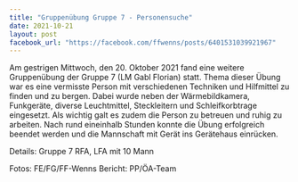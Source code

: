 ```yaml
---
title: "Gruppenübung Gruppe 7 - Personensuche"
date: 2021-10-21
layout: post
facebook_url: "https://facebook.com/ffwenns/posts/6401531039921967"
---
```


Am gestrigen Mittwoch, den 20. Oktober 2021 fand eine weitere Gruppenübung der Gruppe 7 (LM Gabl Florian) statt. Thema dieser Übung war es eine vermisste Person mit verschiedenen Techniken und Hilfmittel zu finden und zu bergen. Dabei wurde neben der Wärmebildkamera, Funkgeräte, diverse Leuchtmittel, Steckleitern und Schleifkorbtrage eingesetzt. Als wichtig galt es zudem die Person zu betreuen und ruhig zu arbeiten. Nach rund eineinhalb Stunden konnte die Übung erfolgreich beendet werden und die Mannschaft mit Gerät ins Gerätehaus einrücken. 

Details:
Gruppe 7
RFA, LFA mit 10 Mann

Fotos: FE/FG/FF-Wenns
Bericht: PP/ÖA-Team